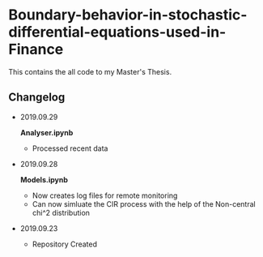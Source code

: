 # Boundary-behavior-in-stochastic-differential-equations-used-in-Finance
This contains the all code to my Master's Thesis.
## Changelog
* 2019.09.29

  **Analyser.ipynb**
    * Processed recent data
* 2019.09.28
  
  **Models.ipynb**
    * Now creates log files for remote monitoring
    * Can now simluate the CIR process with the help of the Non-central chi^2 distribution
* 2019.09.23
  
  * Repository Created
